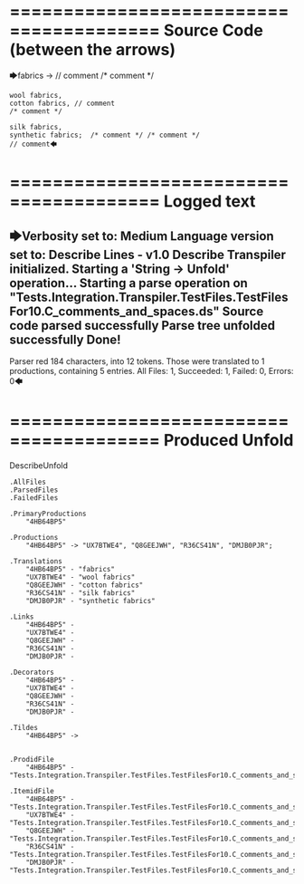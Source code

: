 ========================================
Source Code (between the arrows)
========================================

🡆fabrics ->	  // comment
 /* comment */

	wool fabrics,
	cotton fabrics,	// comment
	/* comment */

	silk fabrics,
	synthetic fabrics;  /* comment */ /* comment */	
	// comment🡄

========================================
Logged text
========================================

🡆Verbosity set to: Medium
Language version set to: Describe Lines - v1.0
Describe Transpiler initialized.
Starting a 'String -> Unfold' operation...
Starting a parse operation on "Tests.Integration.Transpiler.TestFiles.TestFilesFor10.C_comments_and_spaces.ds"
Source code parsed successfully
Parse tree unfolded successfully
Done!
------------------------
Parser red 184 characters, into 12 tokens.
Those were translated to 1 productions, containing 5 entries.
All Files: 1, Succeeded: 1, Failed: 0, Errors: 0🡄

========================================
Produced Unfold
========================================

DescribeUnfold

    .AllFiles
    .ParsedFiles
    .FailedFiles

    .PrimaryProductions
        "4HB64BP5" 

    .Productions
        "4HB64BP5" -> "UX7BTWE4", "Q8GEEJWH", "R36CS41N", "DMJB0PJR";

    .Translations
        "4HB64BP5" - "fabrics"
        "UX7BTWE4" - "wool fabrics"
        "Q8GEEJWH" - "cotton fabrics"
        "R36CS41N" - "silk fabrics"
        "DMJB0PJR" - "synthetic fabrics"

    .Links
        "4HB64BP5" - 
        "UX7BTWE4" - 
        "Q8GEEJWH" - 
        "R36CS41N" - 
        "DMJB0PJR" - 

    .Decorators
        "4HB64BP5" - 
        "UX7BTWE4" - 
        "Q8GEEJWH" - 
        "R36CS41N" - 
        "DMJB0PJR" - 

    .Tildes
        "4HB64BP5" -> 


    .ProdidFile
        "4HB64BP5" - "Tests.Integration.Transpiler.TestFiles.TestFilesFor10.C_comments_and_spaces.ds"

    .ItemidFile
        "4HB64BP5" - "Tests.Integration.Transpiler.TestFiles.TestFilesFor10.C_comments_and_spaces.ds"
        "UX7BTWE4" - "Tests.Integration.Transpiler.TestFiles.TestFilesFor10.C_comments_and_spaces.ds"
        "Q8GEEJWH" - "Tests.Integration.Transpiler.TestFiles.TestFilesFor10.C_comments_and_spaces.ds"
        "R36CS41N" - "Tests.Integration.Transpiler.TestFiles.TestFilesFor10.C_comments_and_spaces.ds"
        "DMJB0PJR" - "Tests.Integration.Transpiler.TestFiles.TestFilesFor10.C_comments_and_spaces.ds"

